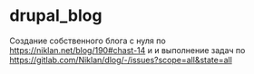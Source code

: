 # drupal_blog
Создание собственного блога с нуля по https://niklan.net/blog/190#chast-14
и и выполнение задач по https://gitlab.com/Niklan/dlog/-/issues?scope=all&state=all
